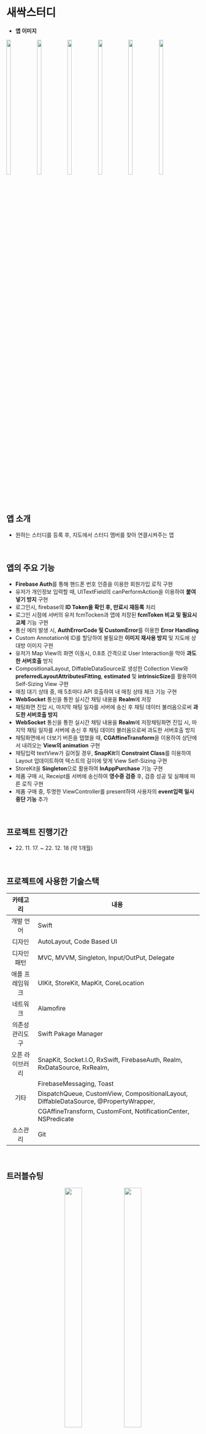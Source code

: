 # 새싹스터디

- **앱 이미지**   
<p align="left">
<img src="https://user-images.githubusercontent.com/105812328/209213584-44d1f0aa-2fde-45b2-8aa9-c15c30b24fbe.PNG" width="15%" height="30%">
<img src="https://user-images.githubusercontent.com/105812328/209213618-50f843a6-1eb8-449a-b4ef-abf2a8fa9048.PNG" width="15%" height="30%">
<img src="https://user-images.githubusercontent.com/105812328/209213622-a6f5d20b-2d6a-4a72-8478-ff8d806ac25a.PNG" width="15%" height="30%">
<img src="https://user-images.githubusercontent.com/105812328/209213626-6eadaeef-0730-46f0-bd34-b9cbcf70dff6.PNG" width="15%" height="30%">
<img src="https://user-images.githubusercontent.com/105812328/209213630-ee0e88e4-a20b-4dcd-860a-1a40510029fb.PNG" width="15%" height="30%">
<img src="https://user-images.githubusercontent.com/105812328/209213644-b72dd953-675e-4aed-b053-193ea0ac5521.PNG" width="15%" height="30%">
</p>
<br/> 

## 앱 소개
- 원하는 스터디를 등록 후, 지도에서 스터디 멤버를 찾아 연결시켜주는 앱   
<br/>

## 앱의 주요 기능
- **Firebase Auth**를 통해 핸드폰 번호 인증을 이용한 회원가입 로직 구현
- 유저가 개인정보 입력할 때, UITextField의 canPerformAction을 이용하여 **붙여넣기 방지** 구현
- 로그인시, firebase의 **ID Token을 확인 후, 만료시 재등록** 처리
- 로그인 시점에 서버의 유저 fcmTocken과 앱에 저장된 **fcmToken 비교 및 필요시 교체** 기능 구현
- 통신 에러 발생 시, **AuthErrorCode 및 CustomError**를 이용한 **Error Handling**
- Custom Annotation에 ID를 할당하여 불필요한 **이미지 재사용 방지** 및 지도에 상대방 이미지 구현
- 유저가 Map View의 화면 이동시, 0.8초 간격으로 User Interaction을 막아 **과도한 서버호출** 방지
- CompositionalLayout, DiffableDataSource로 생성한 Collection View와 **preferredLayoutAttributesFitting**, **estimated** 및 **intrinsicSize**를 활용하여 Self-Sizing View 구현
- 매칭 대기 상태 중, 매 5초마다 API 호출하여 내 매칭 상태 체크 기능 구현
- **WebSocket** 통신을 통한 실시간 채팅 내용을 **Realm**에 저장
- 채팅화면 진입 시, 마지막 채팅 일자를 서버에 송신 후 채팅 데이터 불러옴으로써 **과도한 서버호출 방지**
- **WebSocket** 통신을 통한 실시간 채팅 내용을 **Realm**에 저장채팅화면 진입 시, 마지막 채팅 일자를 서버에 송신 후 채팅 데이터 불러옴으로써 과도한 서버호출 방지
- 채팅화면에서 더보기 버튼을 탭했을 때, **CGAffineTransform**을 이용하여 상단에서 내려오는 **View의 animation** 구현
- 채팅입력 textView가 길어질 경우, **SnapKit**의 **Constraint Class**를 이용하여 Layout 업데이트하여 텍스트의 길이에 맞게 View Self-Sizing 구현
- StoreKit을 **Singleton**으로 활용하여 **InAppPurchase** 기능 구현
- 제품 구매 시, Receipt를 서버에 송신하여 **영수증 검증** 후, 검증 성공 및 실패에 따른 로직 구현
- 제품 구매 중, 투명한 ViewController를 present하여 사용자의 **event입력 일시 중단 기능** 추가
<br/>

## 프로젝트 진행기간
- 22\. 11. 17. ~ 22. 12. 18 (약 1개월)
<br/>

## 프로젝트에 사용한 기술스택
| 카테고리 | 내용 |
| :---: | ----- |
| 개발 언어 | Swift | 
| 디자인 | AutoLayout, Code Based UI |
| 디자인 패턴 | MVC, MVVM, Singleton, Input/OutPut, Delegate |
| 애플 프레임워크 | UIKit, StoreKit, MapKit, CoreLocation |
| 네트워크 | Alamofire |
| 의존성 관리도구 | Swift Pakage Manager |
| 오픈 라이브러리 | SnapKit, Socket.I.O, RxSwift, FirebaseAuth, Realm, RxDataSource, RxRealm, |
|  |  FirebaseMessaging, Toast |
| 기타 | DispatchQueue, CustomView, CompositionalLayout, DiffableDataSource, @PropertyWrapper, |
|  | CGAffineTransform, CustomFont, NotificationCenter, NSPredicate |
| 소스관리 | Git |
<br/>

## 트러블슈팅
<p align="center">
<img src="https://user-images.githubusercontent.com/105812328/209336576-83b3a19a-34ec-4db0-8bb3-02d727593a39.PNG" width="30%" height="40%">
<img src="https://user-images.githubusercontent.com/105812328/209336585-d9e48267-a657-4984-96dc-ef98d6ef4375.PNG" width="30%" height="40%">
</p>

- **CompositionalLayout을 이용한 Collection View의 데이터 갱신 시, Layout이 깨지는 문제**   
  * 스터디 목록(각각의 Cell)을 등록하는 화면에서 self-sizing을 활용하여 그린 뷰에서 Collection View의 item 배열에 데이터를 추가 후, snapshot을 DataSource에 apply할 때 각 item의 레이아웃이 깨지면서 겹쳐 그려지는 문제가 발생

### 해결 방안   
> UICollectionViewCell 내부에서 preferredLayoutAttributesFitting 메서드를 오버라이드하고 Label의 intrinsicContentSize와 Label의 Leading 및 Trailing insetSize를 활용.  
> 데이터를 추가 후, snapshot으로 뷰 갱신했을 때, 해당 메서드가 호출되며 지정해놓은 Size에 맞춰 Layout이 깨지지 않도록 구현.
```swift
    override func preferredLayoutAttributesFitting(_ layoutAttributes: UICollectionViewLayoutAttributes) -> UICollectionViewLayoutAttributes {
        let targetSize = CGSize(width: sections == 0 ? studyLabel.intrinsicContentSize.width + 36 : studyLabel.intrinsicContentSize.width + 60, height: 50)
        layoutAttributes.frame.size = contentView.systemLayoutSizeFitting(targetSize, withHorizontalFittingPriority: .defaultHigh, verticalFittingPriority: .fittingSizeLevel)
        return layoutAttributes
    }
```
<br/>

<p align="center">
<img src="https://user-images.githubusercontent.com/105812328/209213630-ee0e88e4-a20b-4dcd-860a-1a40510029fb.PNG" width="30%" height="40%">
<img src="https://user-images.githubusercontent.com/105812328/209337827-1263f41e-be44-4359-b537-79129f7ebf68.PNG" width="30%" height="40%">
</p>

- **뷰 컨트롤러가 아닌 뷰에서 새로운 뷰 컨트롤러를 present해야 하는 문제**   
  * UICollectionReusableView에 생성한 버튼의 tap action을 통해 Custom Alert View Controller를 호출해야 하는 상황에 직면.

### 해결 방안   
> UIApplication을 Extension하여 현재 뷰의 최상단 뷰컨트롤러를 호출하는 메서드를 만들고 호출.
> keyWindow?.rootViewController를 이용.
```swift
final class HeaderImageCollectionReusableView: UICollectionReusableView {
    @objc func buttonTapped() {
        let vc = CustomAlertViewController()
        let currentVC = UIApplication.getTopMostViewController()
        vc.modalPresentationStyle = .overFullScreen
        currentVC?.present(vc, animated: true)
    }
}

extension UIApplication {
    class func getTopMostViewController() -> UIViewController? {
        let keyWindow = UIApplication.shared.connectedScenes
            .flatMap { ($0 as? UIWindowScene)?.windows ?? [] }
            .filter { $0.isKeyWindow }.first
        
        if var topController = keyWindow?.rootViewController {
            while let presentedViewController = topController.presentedViewController {
                topController = presentedViewController
            }
            return topController
        } else {
            return nil
        }
    }
}
```
<br/>

<p align="center">
<img src="https://user-images.githubusercontent.com/105812328/209213618-50f843a6-1eb8-449a-b4ef-abf2a8fa9048.PNG" width="30%" height="40%">
<img src="https://user-images.githubusercontent.com/105812328/209357211-7afe3a2a-c7c2-43c5-879b-87c571ba5b25.PNG" width="30%" height="40%">
</p>

- **재사용된 뷰의 분기처리 과정에서 발생한 문제**   
  * Segmented Control을 커스텀하면서 뷰컨트롤러 두 개에 Enum을 이용하여 하나의 뷰를 재사용.
  * 뷰 내부에 Enum Property를 만들고 이를 활용하여 Collection View의 Layout을 분기처리.
  * 하지만 뷰가 생성되는 시점에 대한 이해 부족으로 오류 발생(하나의 케이스만 계속 적용).

### 해결 방안   
> 뷰 convenience init의 parameter로 enum case를 전달.   
> 전달받은 parameter를 이용하여 collection view의 레이아웃과 dataSource 및 snapshot을 세팅.
```swift
final class ShopSharedView: BaseView {
    convenience init(state: ShopViewSelected) {
        self.init()
        configureHierarchy(state: state)
        configureDataSource(state: state)
    }
}

extension ShopSharedView {
    private func configureHierarchy(state: ShopViewSelected) {
        switch state {
        case .face:
            collectionView = UICollectionView(frame: bounds, collectionViewLayout: createLayout(state: .face))
        case .background:
            collectionView = UICollectionView(frame: bounds, collectionViewLayout: createLayout(state: .background))
        }
        collectionView.autoresizingMask = [.flexibleWidth, .flexibleHeight]
        
        addSubview(collectionView)
        
        collectionView.snp.makeConstraints {
            $0.edges.equalToSuperview().inset(4)
        }
    }
    
    func configureDataSource(state: ShopViewSelected) {
        switch state {
        case .face:
            let cellRegistration = UICollectionView.CellRegistration<FaceCollectionViewCell, FaceImages> { (cell, indexPath, item) in
                cell.ConfigureCells(item: item)
            }
            
            faceDataSource = UICollectionViewDiffableDataSource<Int, FaceImages>(collectionView: collectionView) {
                (collectionView, indexPath, item) -> UICollectionViewCell? in
                return collectionView.dequeueConfiguredReusableCell(using: cellRegistration, for: indexPath, item: item)
            }
            updateUI(state: state)
            
        case .background:
            let cellRegistration = UICollectionView.CellRegistration<BackgroundCollectionViewCell, BackgroundImages> { (cell, indexPath, item) in
                cell.ConfigureCells(item: item)
            }
            
            backgroundDataSource = UICollectionViewDiffableDataSource<Int, BackgroundImages>(collectionView: collectionView) {
                (collectionView, indexPath, item) -> UICollectionViewCell? in
                return collectionView.dequeueConfiguredReusableCell(using: cellRegistration, for: indexPath, item: item)
            }
            updateUI(state: state)
        }
    }
}
```
<br/>

## 회고   
[새싹스터디에 대한 상세 회고록 보기](https://jjhios.tistory.com/18)   
- **상기한 기술을 사용한 이유**   
  - Alarmofire & URLRequestConvertible
    > 새싹스터디 프로젝트에서는 네트워크 통신이 많아, 상황별로 네트워크 API case를 구분하는 것이 추후 코드 리팩토링 및 사용성 측면에서 좋다고 판단되어 사용하게 되었습니다.
  - RxDataSource & RxRealm
    > 채팅화면을 구현할 때 사용해보았습니다. 실시간 웹소켓통신을 구현하다보니, reloadData를 해야하는 지점이 많아 해당 라이브러리를 이용하여 Realm의 데이터가 변경될 때마다 반영되도록 구현해보았습니다.
  - MVVM & Input/Output패턴
    > 코드를 기능별로 구별해보기 위하여 ViewModel 생성 후, Input/Output패턴을 이용하여 ViewModel내부에서 로직을 구현하였습니다.
<br/>

- **느낀 점**    
  &nbsp;새싹스터디를 하면서 느꼈던 점은 사소한 지점에서도 어려움을 느꼈습니다. 예를 들면, imageView에 button을 addSubview를 한 후, addTarget으로 tap Action을 설정했는데, 작동이 되지 않아 알고보니 imageView는 기본적으로 유저와의 인터렉션이 막혀있다는 것이 있었습니다. 이처럼 한정된 기간 내에 새로운 기술을 이용하여 구현하려고 하다보니 기본적인 부분을 많이 놓치는 것 같다는 것을 느끼게 되었습니다.
  <br/>
  <br/>
&nbsp;반면, 프로젝트를 진행하면서 주차별로 개발일지([새싹스터디 개발일지 상세보기](https://fluffy-comte-126.notion.site/9fbdc10d4244491aa8c281501ce9dc78?v=1b644af5941247ac8d9b1fe0f16a410a))를 작성하였는데, 이 덕분에 프로젝트 도중에는 계획에 맞춰서 개발을 진행할 수 있었습니다. 프로젝트가 종료된 뒤에는 일지를 보면서 개선해야할 지점을 점검할 수 있어서 많은 도움이 되었습니다. 그리고 git commit 내용도 기능 구현이나 파일의 추가 및 삭제, 객체의 생성 등 기준을 세분화해서 작성해보았습니다. 돌아보니 프로젝트의 규모보다 너무 많은 commit이 생성된 것 같지만 언제 어떤 작업을 수행하였는지 세부적으로 확인할 수 있어서 좋은 경험이었습니다.
  <br/>
  <br/>
&nbsp;추후에는 프로젝트 진행시, 개발일지를 통해 좀 더 자세하게 문제 발생했던 지점을 기록하고 오류가 났던 부분을 사진 및 영상과 코드를 같이 남길 예정입니다. 이와 더불어 애플 프레임워크 및 기본 문법과 새로운 기술의 비중을 약 7:3정도로 정하여 공부하면서 발전해나가도록 하겠습니다.
<br/>
